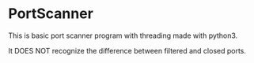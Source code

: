 # PortScanner
This is basic port scanner program with threading made with python3.

It DOES NOT recognize the difference between filtered and closed ports.
